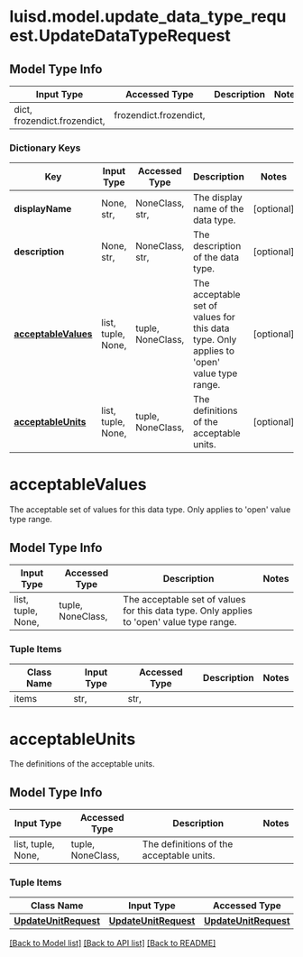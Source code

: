 # luisd.model.update_data_type_request.UpdateDataTypeRequest

## Model Type Info
Input Type | Accessed Type | Description | Notes
------------ | ------------- | ------------- | -------------
dict, frozendict.frozendict,  | frozendict.frozendict,  |  | 

### Dictionary Keys
Key | Input Type | Accessed Type | Description | Notes
------------ | ------------- | ------------- | ------------- | -------------
**displayName** | None, str,  | NoneClass, str,  | The display name of the data type. | [optional] 
**description** | None, str,  | NoneClass, str,  | The description of the data type. | [optional] 
**[acceptableValues](#acceptableValues)** | list, tuple, None,  | tuple, NoneClass,  | The acceptable set of values for this data type. Only applies to &#x27;open&#x27; value type range. | [optional] 
**[acceptableUnits](#acceptableUnits)** | list, tuple, None,  | tuple, NoneClass,  | The definitions of the acceptable units. | [optional] 

# acceptableValues

The acceptable set of values for this data type. Only applies to 'open' value type range.

## Model Type Info
Input Type | Accessed Type | Description | Notes
------------ | ------------- | ------------- | -------------
list, tuple, None,  | tuple, NoneClass,  | The acceptable set of values for this data type. Only applies to &#x27;open&#x27; value type range. | 

### Tuple Items
Class Name | Input Type | Accessed Type | Description | Notes
------------- | ------------- | ------------- | ------------- | -------------
items | str,  | str,  |  | 

# acceptableUnits

The definitions of the acceptable units.

## Model Type Info
Input Type | Accessed Type | Description | Notes
------------ | ------------- | ------------- | -------------
list, tuple, None,  | tuple, NoneClass,  | The definitions of the acceptable units. | 

### Tuple Items
Class Name | Input Type | Accessed Type | Description | Notes
------------- | ------------- | ------------- | ------------- | -------------
[**UpdateUnitRequest**](UpdateUnitRequest.md) | [**UpdateUnitRequest**](UpdateUnitRequest.md) | [**UpdateUnitRequest**](UpdateUnitRequest.md) |  | 

[[Back to Model list]](../../README.md#documentation-for-models) [[Back to API list]](../../README.md#documentation-for-api-endpoints) [[Back to README]](../../README.md)

